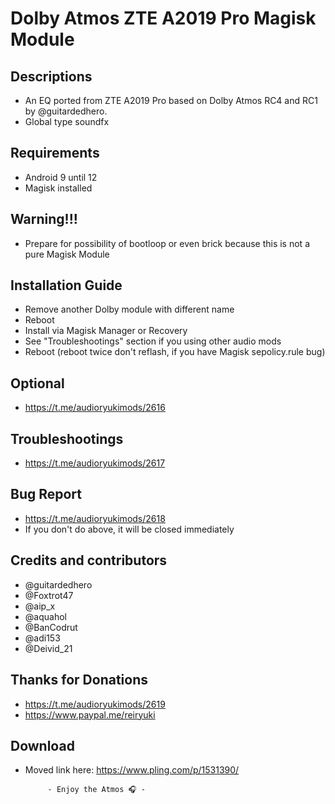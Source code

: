 # Dolby Atmos ZTE A2019 Pro Magisk Module

## Descriptions
- An EQ ported from ZTE A2019 Pro based on Dolby Atmos RC4 and RC1 by @guitardedhero.
- Global type soundfx

## Requirements
- Android 9 until 12
- Magisk installed

## Warning!!!
- Prepare for possibility of bootloop or even brick because this is not a pure Magisk Module

## Installation Guide
- Remove another Dolby module with different name
- Reboot
- Install via Magisk Manager or Recovery
- See "Troubleshootings" section if you using other audio mods
- Reboot (reboot twice don't reflash, if you have Magisk sepolicy.rule bug)

## Optional
- https://t.me/audioryukimods/2616

## Troubleshootings
- https://t.me/audioryukimods/2617

## Bug Report
- https://t.me/audioryukimods/2618
- If you don't do above, it will be closed immediately

## Credits and contributors
- @guitardedhero
- @Foxtrot47
- @aip_x
- @aquahol
- @BanCodrut
- @adi153
- @Deivid_21

## Thanks for Donations
- https://t.me/audioryukimods/2619
- https://www.paypal.me/reiryuki

## Download
- Moved link here: https://www.pling.com/p/1531390/


           - Enjoy the Atmos 🎧 -
